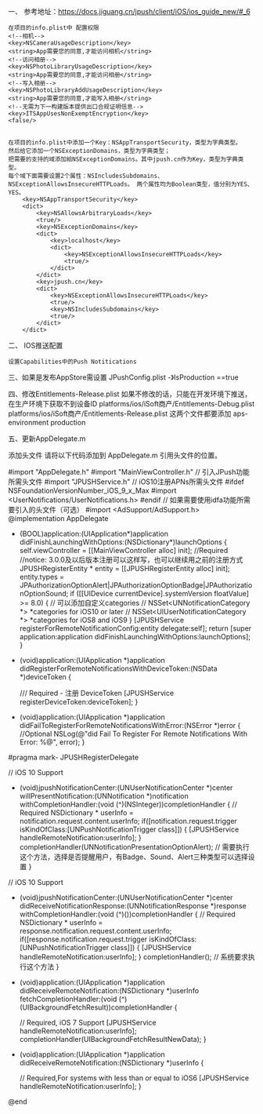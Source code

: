 一、 参考地址：https://docs.jiguang.cn/jpush/client/iOS/ios_guide_new/#_6

    在项目的info.plist中 配置权限
    <!--相机-->
    <key>NSCameraUsageDescription</key>
    <string>App需要您的同意,才能访问相机</string>
    <!--访问相册-->
    <key>NSPhotoLibraryUsageDescription</key>
    <string>App需要您的同意,才能访问相册</string>
    <!--写入相册-->
    <key>NSPhotoLibraryAddUsageDescription</key>
    <string>App需要您的同意,才能写入相册</string>
    <!--无需为下一构建版本提供出口合规证明信息-->
    <key>ITSAppUsesNonExemptEncryption</key>
    <false/>


    在项目的info.plist中添加一个Key：NSAppTransportSecurity，类型为字典类型。
    然后给它添加一个NSExceptionDomains，类型为字典类型；
    把需要的支持的域添加給NSExceptionDomains。其中jpush.cn作为Key，类型为字典类型。
    每个域下面需要设置2个属性：NSIncludesSubdomains、NSExceptionAllowsInsecureHTTPLoads。 两个属性均为Boolean类型，值分别为YES、YES。
        <key>NSAppTransportSecurity</key>
        <dict>
            <key>NSAllowsArbitraryLoads</key>
            <true/>
            <key>NSExceptionDomains</key>
            <dict>
                <key>localhost</key>
                <dict>
                    <key>NSExceptionAllowsInsecureHTTPLoads</key>
                    <true/>
                </dict>
            </dict>
            <key>jpush.cn</key>
            <dict>
                <key>NSExceptionAllowsInsecureHTTPLoads</key>
                <true/>
                <key>NSIncludesSubdomains</key>
                <true/>
            </dict>
        </dict>

二、 IOS推送配置

    设置Capabilities中的Push Notitications

三、如果是发布AppStore需设置 JPushConfig.plist -》IsProduction ==true


四、修改Entitlements-Release.plist 如果不修改的话，只能在开发环境下推送，在生产环境下获取不到设备ID
  platforms/ios/iSoft商产/Entitlements-Debug.plist
  platforms/ios/iSoft商产/Entitlements-Release.plist
  这两个文件都要添加
<plist version="1.0">
<dict>
	<key>aps-environment</key>
	<string>production</string>
</dict>
</plist>


五、更新AppDelegate.m

添加头文件
请将以下代码添加到 AppDelegate.m 引用头文件的位置。


#import "AppDelegate.h"
#import "MainViewController.h"
// 引入JPush功能所需头文件
#import "JPUSHService.h"
// iOS10注册APNs所需头文件
#ifdef NSFoundationVersionNumber_iOS_9_x_Max
#import <UserNotifications/UserNotifications.h>
#endif
// 如果需要使用idfa功能所需要引入的头文件（可选）
#import <AdSupport/AdSupport.h>
@implementation AppDelegate

- (BOOL)application:(UIApplication*)application didFinishLaunchingWithOptions:(NSDictionary*)launchOptions
{
    self.viewController = [[MainViewController alloc] init];
    //Required
    //notice: 3.0.0及以后版本注册可以这样写，也可以继续用之前的注册方式
    JPUSHRegisterEntity * entity = [[JPUSHRegisterEntity alloc] init];
    entity.types = JPAuthorizationOptionAlert|JPAuthorizationOptionBadge|JPAuthorizationOptionSound;
    if ([[UIDevice currentDevice].systemVersion floatValue] >= 8.0) {
        // 可以添加自定义categories
        // NSSet<UNNotificationCategory *> *categories for iOS10 or later
        // NSSet<UIUserNotificationCategory *> *categories for iOS8 and iOS9
    }
    [JPUSHService registerForRemoteNotificationConfig:entity delegate:self];
    return [super application:application didFinishLaunchingWithOptions:launchOptions];
}

- (void)application:(UIApplication *)application didRegisterForRemoteNotificationsWithDeviceToken:(NSData *)deviceToken {
    
    /// Required - 注册 DeviceToken
    [JPUSHService registerDeviceToken:deviceToken];
}

- (void)application:(UIApplication *)application didFailToRegisterForRemoteNotificationsWithError:(NSError *)error {
    //Optional
    NSLog(@"did Fail To Register For Remote Notifications With Error: %@", error);
}


#pragma mark- JPUSHRegisterDelegate

// iOS 10 Support
- (void)jpushNotificationCenter:(UNUserNotificationCenter *)center willPresentNotification:(UNNotification *)notification withCompletionHandler:(void (^)(NSInteger))completionHandler {
    // Required
    NSDictionary * userInfo = notification.request.content.userInfo;
    if([notification.request.trigger isKindOfClass:[UNPushNotificationTrigger class]]) {
        [JPUSHService handleRemoteNotification:userInfo];
    }
    completionHandler(UNNotificationPresentationOptionAlert); // 需要执行这个方法，选择是否提醒用户，有Badge、Sound、Alert三种类型可以选择设置
}

// iOS 10 Support
- (void)jpushNotificationCenter:(UNUserNotificationCenter *)center didReceiveNotificationResponse:(UNNotificationResponse *)response withCompletionHandler:(void (^)())completionHandler {
    // Required
    NSDictionary * userInfo = response.notification.request.content.userInfo;
    if([response.notification.request.trigger isKindOfClass:[UNPushNotificationTrigger class]]) {
        [JPUSHService handleRemoteNotification:userInfo];
    }
    completionHandler();  // 系统要求执行这个方法
}

- (void)application:(UIApplication *)application didReceiveRemoteNotification:(NSDictionary *)userInfo fetchCompletionHandler:(void (^)(UIBackgroundFetchResult))completionHandler {
    
    // Required, iOS 7 Support
    [JPUSHService handleRemoteNotification:userInfo];
    completionHandler(UIBackgroundFetchResultNewData);
}

- (void)application:(UIApplication *)application didReceiveRemoteNotification:(NSDictionary *)userInfo {
    
    // Required,For systems with less than or equal to iOS6
    [JPUSHService handleRemoteNotification:userInfo];
}

@end
